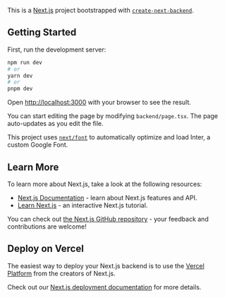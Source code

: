 This is a [Next.js](https://nextjs.org/) project bootstrapped
with [`create-next-backend`](https://github.com/vercel/next.js/tree/canary/packages/create-next-backend).

## Getting Started

First, run the development server:

```bash
npm run dev
# or
yarn dev
# or
pnpm dev
```

Open [http://localhost:3000](http://localhost:3000) with your browser to see the result.

You can start editing the page by modifying `backend/page.tsx`. The page auto-updates as you edit the file.

This project uses [`next/font`](https://nextjs.org/docs/basic-features/font-optimization) to automatically optimize and
load Inter, a custom Google Font.

## Learn More

To learn more about Next.js, take a look at the following resources:

- [Next.js Documentation](https://nextjs.org/docs) - learn about Next.js features and API.
- [Learn Next.js](https://nextjs.org/learn) - an interactive Next.js tutorial.

You can check out [the Next.js GitHub repository](https://github.com/vercel/next.js/) - your feedback and contributions
are welcome!

## Deploy on Vercel

The easiest way to deploy your Next.js backend is to use
the [Vercel Platform](https://vercel.com/new?utm_medium=default-template&filter=next.js&utm_source=create-next-backend&utm_campaign=create-next-backend-readme)
from the creators of Next.js.

Check out our [Next.js deployment documentation](https://nextjs.org/docs/deployment) for more details.
